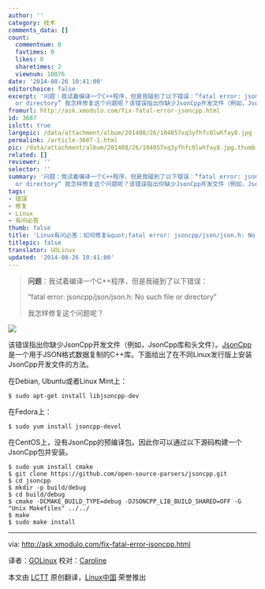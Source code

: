 ```yaml
---
author: ''
category: 技术
comments_data: []
count:
  commentnum: 0
  favtimes: 0
  likes: 0
  sharetimes: 2
  viewnum: 10876
date: '2014-08-26 10:41:00'
editorchoice: false
excerpt: '问题：我试着编译一个C++程序，但是我碰到了以下错误：“fatal error: jsoncpp/json/json.h: No such file
  or directory” 我怎样修复这个问题呢？该错误指出你缺少JsonCpp开发文件（例如，JsonCpp库和头文件）。JsonCpp是一个用于JSON格式数据复制的C++库。下面给出了在不同Linux发行版上安装JsonCpp开发文件的方法。'
fromurl: http://ask.xmodulo.com/fix-fatal-error-jsoncpp.html
id: 3687
islctt: true
largepic: /data/attachment/album/201408/26/104057xq3yfhfc0lwhfay8.jpg
permalink: /article-3687-1.html
pic: /data/attachment/album/201408/26/104057xq3yfhfc0lwhfay8.jpg.thumb.jpg
related: []
reviewer: ''
selector: ''
summary: '问题：我试着编译一个C++程序，但是我碰到了以下错误：“fatal error: jsoncpp/json/json.h: No such file
  or directory” 我怎样修复这个问题呢？该错误指出你缺少JsonCpp开发文件（例如，JsonCpp库和头文件）。JsonCpp是一个用于JSON格式数据复制的C++库。下面给出了在不同Linux发行版上安装JsonCpp开发文件的方法。'
tags:
- 错误
- 修复
- Linux
- 有问必答
thumb: false
title: 'Linux有问必答：如何修复&quot;fatal error: jsoncpp/json/json.h: No such file...&quot;'
titlepic: false
translator: GOLinux
updated: '2014-08-26 10:41:00'
---
```



> 
> **问题**：我试着编译一个C++程序，但是我碰到了以下错误：
> 
> 
> “fatal error: jsoncpp/json/json.h: No such file or directory”
> 
> 
> 我怎样修复这个问题呢？
> 
> 
> 


![](/data/attachment/album/201408/26/104057xq3yfhfc0lwhfay8.jpg)


该错误指出你缺少JsonCpp开发文件（例如，JsonCpp库和头文件）。[JsonCpp](https://github.com/open-source-parsers/jsoncpp)是一个用于JSON格式数据复制的C++库。下面给出了在不同Linux发行版上安装JsonCpp开发文件的方法。


在Debian, Ubuntu或者Linux Mint上：



```
$ sudo apt-get install libjsoncpp-dev

```

在Fedora上：



```
$ sudo yum install jsoncpp-devel

```

在CentOS上，没有JsonCpp的预编译包。因此你可以通过以下源码构建一个JsonCpp包并安装。



```
$ sudo yum install cmake
$ git clone https://github.com/open-source-parsers/jsoncpp.git
$ cd jsoncpp
$ mkdir -p build/debug
$ cd build/debug
$ cmake -DCMAKE_BUILD_TYPE=debug -DJSONCPP_LIB_BUILD_SHARED=OFF -G "Unix Makefiles" ../../
$ make
$ sudo make install 

```



---


via: <http://ask.xmodulo.com/fix-fatal-error-jsoncpp.html>


译者：[GOLinux](https://github.com/GOLinux) 校对：[Caroline](https://github.com/carolinewuyan)


本文由 [LCTT](https://github.com/LCTT/TranslateProject) 原创翻译，[Linux中国](http://linux.cn/) 荣誉推出
